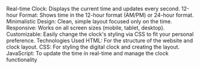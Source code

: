 Real-time Clock: Displays the current time and updates every second.
12-hour Format: Shows time in the 12-hour format (AM/PM) or 24-hour format.
Minimalistic Design: Clean, simple layout focused only on the time.
Responsive: Works on all screen sizes (mobile, tablet, desktop).
Customizable: Easily change the clock's styling via CSS to fit your personal preference.
Technologies Used
HTML: For the structure of the website and clock layout.
CSS: For styling the digital clock and creating the layout.
JavaScript: To update the time in real-time and manage the clock functionality
